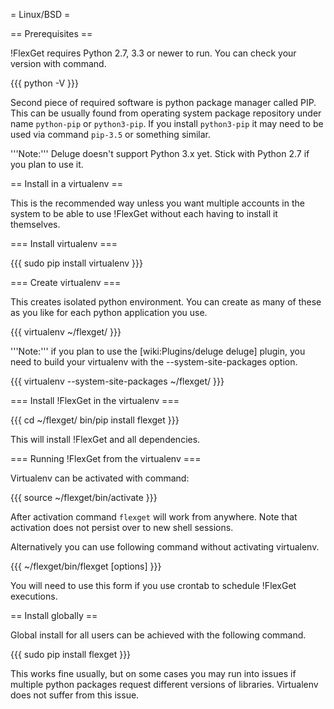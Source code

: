 = Linux/BSD =

== Prerequisites ==

!FlexGet requires Python 2.7, 3.3 or newer to run. You can check your version with command.

{{{
python -V
}}}

Second piece of required software is python package manager called PIP. This can be usually found from operating system package repository under name `python-pip` or `python3-pip`. If you install `python3-pip` it may need to be used via command `pip-3.5` or something similar.

'''Note:''' Deluge doesn't support Python 3.x yet. Stick with Python 2.7 if you plan to use it.

== Install in a virtualenv ==

This is the recommended way unless you want multiple accounts in the system to be able to use !FlexGet without each having to install it themselves.

=== Install virtualenv ===

{{{
sudo pip install virtualenv
}}}

=== Create virtualenv ===

This creates isolated python environment. You can create as many of these as you like for each python application you use.

{{{
virtualenv ~/flexget/
}}}

'''Note:'''  if you plan to use the [wiki:Plugins/deluge deluge] plugin, you need to build your virtualenv with the --system-site-packages option.

{{{
virtualenv --system-site-packages ~/flexget/
}}}

=== Install !FlexGet in the virtualenv ===

{{{
cd ~/flexget/
bin/pip install flexget
}}}

This will install !FlexGet and all dependencies.

=== Running !FlexGet from the virtualenv ===

Virtualenv can be activated with command:

{{{
source ~/flexget/bin/activate
}}}

After activation command `flexget` will work from anywhere. Note that activation does not persist over to new shell sessions.

Alternatively you can use following command without activating virtualenv.

{{{
~/flexget/bin/flexget [options]
}}}

You will need to use this form if you use crontab to schedule !FlexGet executions.

== Install globally ==

Global install for all users can be achieved with the following command.

{{{
sudo pip install flexget
}}}

This works fine usually, but on some cases you may run into issues if multiple python packages request different versions of libraries. Virtualenv does not suffer from this issue.